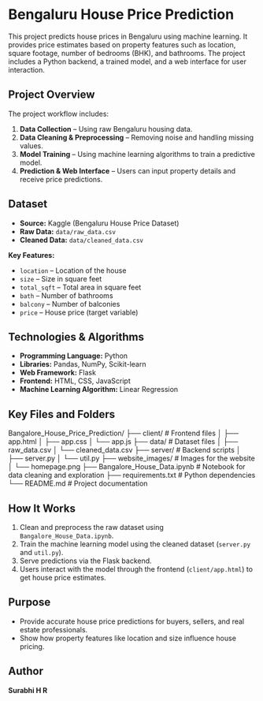 # Bengaluru House Price Prediction

This project predicts house prices in Bengaluru using machine learning. It provides price estimates based on property features such as location, square footage, number of bedrooms (BHK), and bathrooms. The project includes a Python backend, a trained model, and a web interface for user interaction.

## Project Overview

The project workflow includes:

1. **Data Collection** – Using raw Bengaluru housing data.  
2. **Data Cleaning & Preprocessing** – Removing noise and handling missing values.  
3. **Model Training** – Using machine learning algorithms to train a predictive model.  
4. **Prediction & Web Interface** – Users can input property details and receive price predictions.  

## Dataset

- **Source:** Kaggle (Bengaluru House Price Dataset)  
- **Raw Data:** `data/raw_data.csv`  
- **Cleaned Data:** `data/cleaned_data.csv`  

**Key Features:**
- `location` – Location of the house  
- `size` – Size in square feet  
- `total_sqft` – Total area in square feet  
- `bath` – Number of bathrooms  
- `balcony` – Number of balconies  
- `price` – House price (target variable)  

## Technologies & Algorithms

- **Programming Language:** Python  
- **Libraries:** Pandas, NumPy, Scikit-learn  
- **Web Framework:** Flask  
- **Frontend:** HTML, CSS, JavaScript  
- **Machine Learning Algorithm:** Linear Regression  

## Key Files and Folders

Bangalore_House_Price_Prediction/
├── client/                  # Frontend files
│   ├── app.html
│   ├── app.css
│   └── app.js
├── data/                    # Dataset files
│   ├── raw_data.csv
│   └── cleaned_data.csv
├── server/                  # Backend scripts
│   ├── server.py
│   └── util.py
├── website_images/          # Images for the website
│   └── homepage.png
├── Bangalore_House_Data.ipynb  # Notebook for data cleaning and exploration
├── requirements.txt         # Python dependencies
└── README.md                # Project documentation
 

## How It Works

1. Clean and preprocess the raw dataset using `Bangalore_House_Data.ipynb`.  
2. Train the machine learning model using the cleaned dataset (`server.py` and `util.py`).  
3. Serve predictions via the Flask backend.  
4. Users interact with the model through the frontend (`client/app.html`) to get house price estimates.  

## Purpose

- Provide accurate house price predictions for buyers, sellers, and real estate professionals.  
- Show how property features like location and size influence house pricing.  

## Author

**Surabhi H R**  
